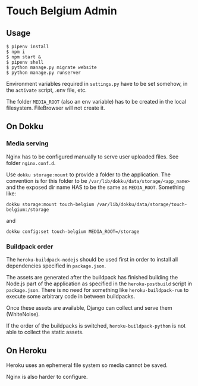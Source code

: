 # Touch Belgium Admin

## Usage

```
$ pipenv install
$ npm i
$ npm start &
$ pipenv shell
$ python manage.py migrate website
$ python manage.py runserver
```

Environment variables required in `settings.py` have to be set
somehow, in the `activate` script, .env file, etc.

The folder `MEDIA_ROOT` (also an env variable) has to be created in
the local filesystem. FileBrowser will not create it.

## On Dokku

### Media serving

Nginx has to be configured manually to serve user uploaded files. See
folder `nginx.conf.d`.

Use `dokku storage:mount` to provide a folder to the application. The
convention is for this folder to be
`/var/lib/dokku/data/storage/<app_name>` and the exposed dir name HAS
to be the same as `MEDIA_ROOT`. Something like:

```
dokku storage:mount touch-belgium /var/lib/dokku/data/storage/touch-belgium:/storage
```

and

```
dokku config:set touch-belgium MEDIA_ROOT=/storage
```

### Buildpack order

The `heroku-buildpack-nodejs` should be used first in order to install
all dependencies specified in `package.json`.

The assets are generated after the buildpack has finished building the
Node.js part of the application as specified in the `heroku-postbuild`
script in `package.json`. There is no need for something like
`heroku-buildpack-run` to execute some arbitrary code in between
buildpacks.

Once these assets are available, Django can collect and serve them
(WhiteNoise).

If the order of the buildpacks is switched, `heroku-buildpack-python`
is not able to collect the static assets.

## On Heroku

Heroku uses an ephemeral file system so media cannot be saved.

Nginx is also harder to configure.
